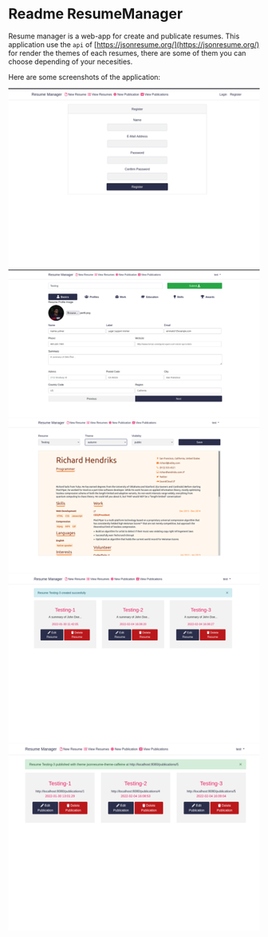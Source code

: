 # Readme ResumeManager

Resume manager is a web-app for create and publicate resumes. This application use the `api` of [https://jsonresume.org/](https://jsonresume.org/) for render the themes of each resumes, there are some of them you can choose depending of your necesities.

Here are some screenshots of the application:

![Untitled](ReadmeImages/1.png)
![Untitled](ReadmeImages/2.png)
![Untitled](ReadmeImages/3.png)
![Untitled](ReadmeImages/4.png)
![Untitled](ReadmeImages/5.png)


